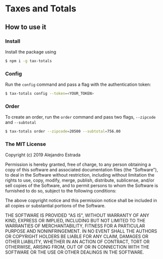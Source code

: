 # Taxes and Totals

## How to use it


### Install
Install the package using

```bash
$ npm i -g tax-totals
```

### Config
Run the `config` command and pass a flag with the authentication token:

```bash
$ tax-totals config --token=<YOUR_TOKEN>
```

### Order
To create an order, run the `order` command and pass two flags, `--zipcode` and `--subtotal`

```bash
$ tax-totals order --zipcode=20500 --subtotal=756.00
```

### The MIT License

Copyright (c) 2019 Alejandro Estrada

Permission is hereby granted, free of charge, to any person obtaining a copy
of this software and associated documentation files (the "Software"), to deal
in the Software without restriction, including without limitation the rights
to use, copy, modify, merge, publish, distribute, sublicense, and/or sell
copies of the Software, and to permit persons to whom the Software is
furnished to do so, subject to the following conditions:

The above copyright notice and this permission notice shall be included in
all copies or substantial portions of the Software.

THE SOFTWARE IS PROVIDED "AS IS", WITHOUT WARRANTY OF ANY KIND, EXPRESS OR
IMPLIED, INCLUDING BUT NOT LIMITED TO THE WARRANTIES OF MERCHANTABILITY,
FITNESS FOR A PARTICULAR PURPOSE AND NONINFRINGEMENT. IN NO EVENT SHALL THE
AUTHORS OR COPYRIGHT HOLDERS BE LIABLE FOR ANY CLAIM, DAMAGES OR OTHER
LIABILITY, WHETHER IN AN ACTION OF CONTRACT, TORT OR OTHERWISE, ARISING FROM,
OUT OF OR IN CONNECTION WITH THE SOFTWARE OR THE USE OR OTHER DEALINGS IN
THE SOFTWARE.
